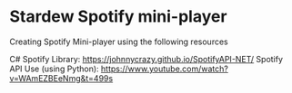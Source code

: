 ﻿# Stardew Spotify mini-player

Creating Spotify Mini-player using the following resources

C# Spotify Library: https://johnnycrazy.github.io/SpotifyAPI-NET/
Spotify API Use (using Python): https://www.youtube.com/watch?v=WAmEZBEeNmg&t=499s
